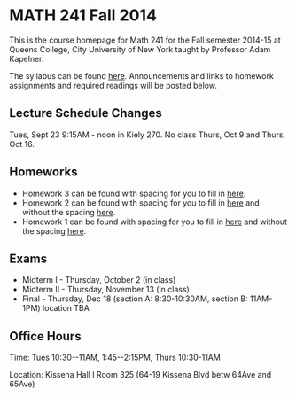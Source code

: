 # MATH 241 Fall 2014

This is the course homepage for Math 241 for the Fall semester 2014-15 at Queens College, City University of New York taught by Professor Adam Kapelner.

The syllabus can be found [here](https://raw.githubusercontent.com/kapelner/QC_Math_241_Fall_2014_15/master/syllabus/syllabus.pdf). Announcements and links to homework assignments and required readings will be posted below.

## Lecture Schedule Changes

Tues, Sept 23 9:15AM - noon in Kiely 270. No class Thurs, Oct 9 and Thurs, Oct 16.

## Homeworks

* Homework 3 can be found with spacing for you to fill in [here](https://github.com/kapelner/QC_Math_241_Fall_2014_15/blob/master/homeworks/hw03/hw03.pdf?raw=true).
* Homework 2 can be found with spacing for you to fill in [here](https://github.com/kapelner/QC_Math_241_Fall_2014_15/blob/master/homeworks/hw02/hw02_with_spaces.pdf?raw=true) and without the spacing [here](https://github.com/kapelner/QC_Math_241_Fall_2014_15/blob/master/homeworks/hw02/hw02.pdf?raw=true).
* Homework 1 can be found with spacing for you to fill in [here](https://github.com/kapelner/QC_Math_241_Fall_2014_15/blob/master/homeworks/hw01/hw01_with_spaces.pdf?raw=true) and without the spacing [here](https://github.com/kapelner/QC_Math_241_Fall_2014_15/blob/master/homeworks/hw01/hw01.pdf?raw=true).


## Exams

* Midterm I - Thursday, October 2 (in class)
* Midterm II - Thursday, November 13 (in class)
* Final - Thursday, Dec 18 (section A: 8:30-10:30AM, section B: 11AM-1PM) location TBA

## Office Hours

Time: Tues 10:30--11AM, 1:45--2:15PM, Thurs 10:30-11AM

Location: Kissena Hall I Room 325 (64-19 Kissena Blvd betw 64Ave and 65Ave)


